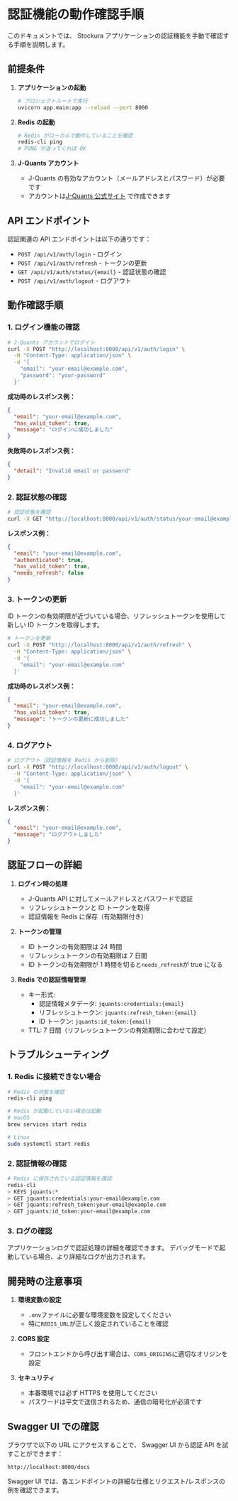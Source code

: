 # 認証機能の動作確認手順

このドキュメントでは、 Stockura アプリケーションの認証機能を手動で確認する手順を説明します。

## 前提条件

1. **アプリケーションの起動**
   ```bash
   # プロジェクトルートで実行
   uvicorn app.main:app --reload --port 8000
   ```

2. **Redis の起動**
   ```bash
   # Redis がローカルで動作していることを確認
   redis-cli ping
   # PONG が返ってくれば OK
   ```

3. **J-Quants アカウント**
   - J-Quants の有効なアカウント（メールアドレスとパスワード）が必要です
   - アカウントは[J-Quants 公式サイト](https://application.jpx-jquants.com/) で作成できます

## API エンドポイント

認証関連の API エンドポイントは以下の通りです：

- `POST /api/v1/auth/login` - ログイン
- `POST /api/v1/auth/refresh` - トークンの更新
- `GET /api/v1/auth/status/{email}` - 認証状態の確認
- `POST /api/v1/auth/logout` - ログアウト

## 動作確認手順

### 1. ログイン機能の確認

```bash
# J-Quants アカウントでログイン
curl -X POST "http://localhost:8000/api/v1/auth/login" \
  -H "Content-Type: application/json" \
  -d '{
    "email": "your-email@example.com",
    "password": "your-password"
  }'
```

**成功時のレスポンス例：**
```json
{
  "email": "your-email@example.com",
  "has_valid_token": true,
  "message": "ログインに成功しました"
}
```

**失敗時のレスポンス例：**
```json
{
  "detail": "Invalid email or password"
}
```

### 2. 認証状態の確認

```bash
# 認証状態を確認
curl -X GET "http://localhost:8000/api/v1/auth/status/your-email@example.com"
```

**レスポンス例：**
```json
{
  "email": "your-email@example.com",
  "authenticated": true,
  "has_valid_token": true,
  "needs_refresh": false
}
```

### 3. トークンの更新

ID トークンの有効期限が近づいている場合、リフレッシュトークンを使用して新しい ID トークンを取得します。

```bash
# トークンを更新
curl -X POST "http://localhost:8000/api/v1/auth/refresh" \
  -H "Content-Type: application/json" \
  -d '{
    "email": "your-email@example.com"
  }'
```

**成功時のレスポンス例：**
```json
{
  "email": "your-email@example.com",
  "has_valid_token": true,
  "message": "トークンの更新に成功しました"
}
```

### 4. ログアウト

```bash
# ログアウト（認証情報を Redis から削除）
curl -X POST "http://localhost:8000/api/v1/auth/logout" \
  -H "Content-Type: application/json" \
  -d '{
    "email": "your-email@example.com"
  }'
```

**レスポンス例：**
```json
{
  "email": "your-email@example.com",
  "message": "ログアウトしました"
}
```

## 認証フローの詳細

1. **ログイン時の処理**
   - J-Quants API に対してメールアドレスとパスワードで認証
   - リフレッシュトークンと ID トークンを取得
   - 認証情報を Redis に保存（有効期限付き）

2. **トークンの管理**
   - ID トークンの有効期限は 24 時間
   - リフレッシュトークンの有効期限は 7 日間
   - ID トークンの有効期限が 1 時間を切ると`needs_refresh`が true になる

3. **Redis での認証情報管理**
   - キー形式: 
     - 認証情報メタデータ: `jquants:credentials:{email}`
     - リフレッシュトークン: `jquants:refresh_token:{email}`
     - ID トークン: `jquants:id_token:{email}`
   - TTL: 7 日間（リフレッシュトークンの有効期限に合わせて設定）

## トラブルシューティング

### 1. Redis に接続できない場合

```bash
# Redis の状態を確認
redis-cli ping

# Redis が起動していない場合は起動
# macOS
brew services start redis

# Linux
sudo systemctl start redis
```

### 2. 認証情報の確認

```bash
# Redis に保存されている認証情報を確認
redis-cli
> KEYS jquants:*
> GET jquants:credentials:your-email@example.com
> GET jquants:refresh_token:your-email@example.com
> GET jquants:id_token:your-email@example.com
```

### 3. ログの確認

アプリケーションログで認証処理の詳細を確認できます。
デバッグモードで起動している場合、より詳細なログが出力されます。

## 開発時の注意事項

1. **環境変数の設定**
   - `.env`ファイルに必要な環境変数を設定してください
   - 特に`REDIS_URL`が正しく設定されていることを確認

2. **CORS 設定**
   - フロントエンドから呼び出す場合は、`CORS_ORIGINS`に適切なオリジンを設定

3. **セキュリティ**
   - 本番環境では必ず HTTPS を使用してください
   - パスワードは平文で送信されるため、通信の暗号化が必須です

## Swagger UI での確認

ブラウザで以下の URL にアクセスすることで、 Swagger UI から認証 API を試すことができます：

```
http://localhost:8000/docs
```

Swagger UI では、各エンドポイントの詳細な仕様とリクエスト/レスポンスの例を確認できます。